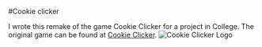 #Cookie clicker

I wrote this remake of the game Cookie Clicker for a project in College.
The original game can be found at [Cookie Clicker](https://orteil.dashnet.org/cookieclicker/).
![Cookie Clicker Logo](https://avatars.githubusercontent.com/u/193064623?s=200&v=4)
